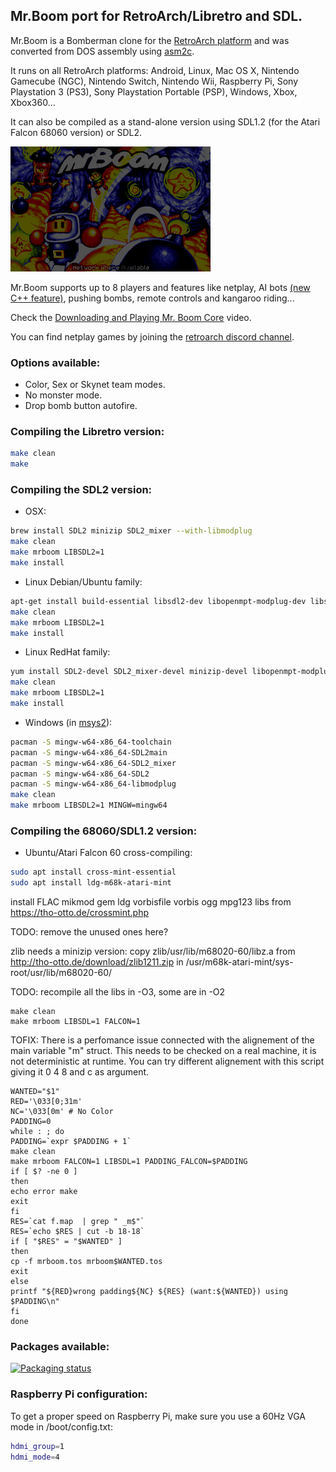 ## Mr.Boom port for RetroArch/Libretro and SDL.

Mr.Boom is a Bomberman clone for the [RetroArch platform](http://www.retroarch.com) and was converted from DOS assembly using [asm2c](https://github.com/frranck/asm2c).

It runs on all RetroArch platforms: Android, Linux, Mac OS X, Nintendo Gamecube (NGC), Nintendo Switch, Nintendo Wii, Raspberry Pi, Sony Playstation 3 (PS3), Sony Playstation Portable (PSP), Windows, Xbox, Xbox360...

It can also be compiled as a stand-alone version using SDL1.2 (for the Atari Falcon 68060 version) or SDL2.

![alt tag](tests/screenshots/mrboom-5.gif)

Mr.Boom supports up to 8 players and features like netplay, AI bots [(new C++ feature)](ai/), pushing bombs, remote controls and kangaroo riding...

Check the [Downloading and Playing Mr. Boom Core](https://youtu.be/_0rw36mA9mM) video.

You can find netplay games by joining the [retroarch discord channel](https://discord.gg/011l9DB6qWt9B4bzO).

### Options available:

- Color, Sex or Skynet team modes.
- No monster mode.
- Drop bomb button autofire.

### Compiling the Libretro version:

```sh
make clean
make
```

### Compiling the SDL2 version:
- OSX: 
```sh
brew install SDL2 minizip SDL2_mixer --with-libmodplug
make clean
make mrboom LIBSDL2=1
make install
```
- Linux Debian/Ubuntu family:
```sh
apt-get install build-essential libsdl2-dev libopenmpt-modplug-dev libsdl2-mixer-dev libminizip-dev
make clean
make mrboom LIBSDL2=1
make install
```
- Linux RedHat family:
```sh
yum install SDL2-devel SDL2_mixer-devel minizip-devel libopenmpt-modplug-devel
make clean
make mrboom LIBSDL2=1
make install
```

- Windows (in [msys2](http://www.msys2.org/)):
```sh
pacman -S mingw-w64-x86_64-toolchain
pacman -S mingw-w64-x86_64-SDL2main
pacman -S mingw-w64-x86_64-SDL2_mixer
pacman -S mingw-w64-x86_64-SDL2
pacman -S mingw-w64-x86_64-libmodplug
make clean
make mrboom LIBSDL2=1 MINGW=mingw64
```

### Compiling the 68060/SDL1.2 version: 
- Ubuntu/Atari Falcon 60 cross-compiling: 
```sh
sudo apt install cross-mint-essential
sudo apt install ldg-m68k-atari-mint
```
install FLAC mikmod gem ldg vorbisfile vorbis ogg mpg123 libs from https://tho-otto.de/crossmint.php

TODO: remove the unused ones here?

zlib needs a minizip version: copy zlib/usr/lib/m68020-60/libz.a from http://tho-otto.de/download/zlib1211.zip in /usr/m68k-atari-mint/sys-root/usr/lib/m68020-60/

TODO: recompile all the libs in -O3, some are in -O2
```
make clean
make mrboom LIBSDL=1 FALCON=1
```
TOFIX: There is a perfomance issue connected with the alignement of the main variable "m" struct.
This needs to be checked on a real machine, it is not deterministic at runtime. You can try different alignement with this script giving it 0 4 8 and c as argument.
```
WANTED="$1"
RED='\033[0;31m'
NC='\033[0m' # No Color
PADDING=0
while : ; do
PADDING=`expr $PADDING + 1`
make clean
make mrboom FALCON=1 LIBSDL=1 PADDING_FALCON=$PADDING 
if [ $? -ne 0 ]
then
echo error make
exit
fi
RES=`cat f.map  | grep " _m$"`
RES=`echo $RES | cut -b 18-18`
if [ "$RES" = "$WANTED" ] 
then 
cp -f mrboom.tos mrboom$WANTED.tos
exit
else
printf "${RED}wrong padding${NC} ${RES} (want:${WANTED}) using $PADDING\n"
fi
done
```
### Packages available:

[![Packaging status](https://repology.org/badge/vertical-allrepos/mrboom.svg)](https://repology.org/metapackage/mrboom)

### Raspberry Pi configuration:

To get a proper speed on Raspberry Pi, make sure you use a 60Hz VGA mode in /boot/config.txt:
```sh
hdmi_group=1
hdmi_mode=4
```

